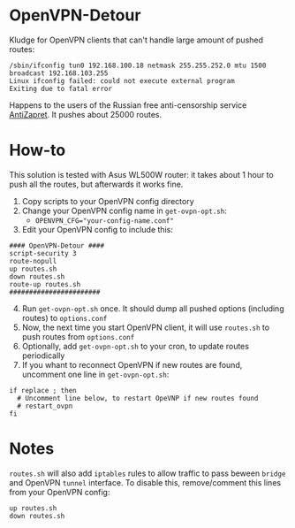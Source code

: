 # OpenVPN-Detour
Kludge for OpenVPN clients that can't handle large amount of pushed routes:

```
/sbin/ifconfig tun0 192.168.100.18 netmask 255.255.252.0 mtu 1500 broadcast 192.168.103.255
Linux ifconfig failed: could not execute external program
Exiting due to fatal error
```

Happens to the users of the Russian free anti-censorship service [AntiZapret](https://antizapret.prostovpn.org/). It pushes about 25000 routes.


# How-to

This solution is tested with Asus WL500W router: it takes about 1 hour to push all the routes, but afterwards it works fine.

1. Copy scripts to your OpenVPN config directory
2. Change your OpenVPN config name in `get-ovpn-opt.sh`:
	* `OPENVPN_CFG="your-config-name.conf"`
3. Edit your OpenVPN config to include this:

  ```
  #### OpenVPN-Detour ####
  script-security 3
  route-nopull
  up routes.sh
  down routes.sh
  route-up routes.sh
  #######################
```

4. Run `get-ovpn-opt.sh` once. It should dump all pushed options (including routes) to `options.conf`
5. Now, the next time you start OpenVPN client, it will use `routes.sh` to push routes from `options.conf`
6. Optionally, add `get-ovpn-opt.sh` to your cron, to update routes periodically
7. If you whant to reconnect OpenVPN if new routes are found, uncomment one line in `get-ovpn-opt.sh`:

  ```
  if replace ; then
    # Uncomment line below, to restart OpeVNP if new routes found
    # restart_ovpn
  fi
  ```

# Notes
`routes.sh` will also add `iptables` rules to allow traffic to pass beween `bridge` and OpenVPN `tunnel` interface. To disable this, remove/comment this lines from your OpenVPN config:

```
up routes.sh
down routes.sh
```
